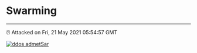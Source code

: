 # Swarming
---
⏰ Attacked on Fri, 21 May 2021 05:54:57 GMT

[![ddos admetSar](https://github.com/kotori-y/swarming/actions/workflows/main.yml/badge.svg)](https://github.com/kotori-y/swarming/actions/workflows/main.yml)

